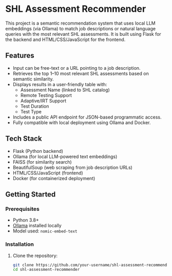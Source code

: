 # SHL Assessment Recommender

This project is a semantic recommendation system that uses local LLM embeddings (via Ollama) to match job descriptions or natural language queries with the most relevant SHL assessments. It is built using Flask for the backend and HTML/CSS/JavaScript for the frontend.

## Features

- Input can be free-text or a URL pointing to a job description.
- Retrieves the top 1–10 most relevant SHL assessments based on semantic similarity.
- Displays results in a user-friendly table with:
  - Assessment Name (linked to SHL catalog)
  - Remote Testing Support
  - Adaptive/IRT Support
  - Test Duration
  - Test Type
- Includes a public API endpoint for JSON-based programmatic access.
- Fully compatible with local deployment using Ollama and Docker.

## Tech Stack

- Flask (Python backend)
- Ollama (for local LLM-powered text embeddings)
- FAISS (for similarity search)
- BeautifulSoup (web scraping from job description URLs)
- HTML/CSS/JavaScript (frontend)
- Docker (for containerized deployment)

## Getting Started

### Prerequisites

- Python 3.8+
- [Ollama](https://ollama.com) installed locally
- Model used: `nomic-embed-text`

### Installation

1. Clone the repository:

   ```bash
   git clone https://github.com/your-username/shl-assessment-recommender.git
   cd shl-assessment-recommender
